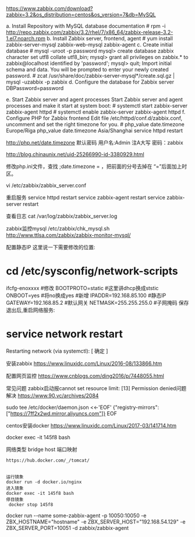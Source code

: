 https://www.zabbix.com/download?zabbix=3.2&os_distribution=centos&os_version=7&db=MySQL

a. Install Repository with MySQL database
documentation
    # rpm -i http://repo.zabbix.com/zabbix/3.2/rhel/7/x86_64/zabbix-release-3.2-1.el7.noarch.rpm
b. Install Zabbix server, frontend, agent
    # yum install zabbix-server-mysql zabbix-web-mysql zabbix-agent
c. Create initial database
    # mysql -uroot -p
    password
    mysql> create database zabbix character set utf8 collate utf8_bin;
    mysql> grant all privileges on zabbix.* to zabbix@localhost identified by 'password';
    mysql> quit;
Import initial schema and data. You will be prompted to enter your newly created password.
    # zcat /usr/share/doc/zabbix-server-mysql*/create.sql.gz | mysql -uzabbix -p zabbix
d. Configure the database for Zabbix server
    DBPassword=password

e. Start Zabbix server and agent processes
Start Zabbix server and agent processes and make it start at system boot:
    # systemctl start zabbix-server zabbix-agent httpd
    # systemctl enable zabbix-server zabbix-agent httpd
f. Configure PHP for Zabbix frontend
Edit file /etc/httpd/conf.d/zabbix.conf, uncomment and set the right timezone for you.
    # php_value date.timezone Europe/Riga
    php_value date.timezone Asia/Shanghai
    service httpd restart

http://php.net/date.timezone
默认密码
用户名:Admin    注A大写
密码：zabbix


http://blog.chinaunix.net/uid-25266990-id-3380929.html

修改php.ini文件，查找 ;date.timezone = ，把前面的分号去掉在 “=”后面加上时区。 


vi /etc/zabbix/zabbix_server.conf 

重启服务
service httpd restart
service zabbix-agent restart
service zabbix-server restart

查看日志
cat /var/log/zabbix/zabbix_server.log 

zabbix监控mysql 
/etc/zabbix/chk_mysql.sh
http://www.ttlsa.com/zabbix/zabbix-monitor-mysql/


配置静态IP
这里说一下需要修改的位置:

# cd /etc/sysconfig/network-scripts
ifcfg-enoxxxx
#修改
BOOTPROTO=static #这里讲dhcp换成ststic
ONBOOT=yes #将no换成yes
#新增
IPADDR=192.168.85.100 #静态IP
GATEWAY=192.168.85.2 #默认网关
NETMASK=255.255.255.0 #子网掩码
保存退出后,重启网络服务:

# service network restart
Restarting network (via systemctl):                        [  确定  ]


安装zabbix
https://www.linuxidc.com/Linux/2016-08/133866.htm

配置网页监控
https://www.cnblogs.com/ding2016/p/7448055.html

常见问题
zabbix启动报cannot set resource limit: [13] Permission denied问题解决
https://www.90.vc/archives/2084

sudo tee /etc/docker/daemon.json <<-'EOF' {"registry-mirrors": ["https://7ff2x2wd.mirror.aliyuncs.com"]} EOF


centos安装docker
https://www.linuxidc.com/Linux/2017-03/141714.htm


docker exec -it 145f8 bash

网络类型
bridge host
端口映射


    https://hub.docker.com/_/tomcat/

    
    运行镜象
    docker run -d docker.io/nginx 
    进入镜象
    docker exec -it 145f8 bash
    停目镜象
     docker stop 145f8

 


docker run --name some-zabbix-agent -p 10050:10050 -e ZBX_HOSTNAME="hostname" -e ZBX_SERVER_HOST="192.168.54.129" -e ZBX_SERVER_PORT=10051 -d zabbix/zabbix-agent